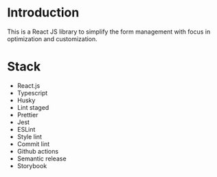 # Introduction

This is a React JS library to simplify the form management with focus in optimization and customization.

# Stack

-   React.js
-   Typescript
-   Husky
-   Lint staged
-   Prettier
-   Jest
-   ESLint
-   Style lint
-   Commit lint
-   Github actions
-   Semantic release
-   Storybook
